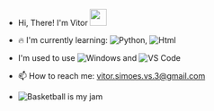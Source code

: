 - Hi, There! I'm Vitor <img src="https://raw.githubusercontent.com/aemmadi/aemmadi/master/wave.gif" width="30">

- 🔥 I'm currently learning: ![Python](https://img.shields.io/badge/-Python-black?style=flat-square&logo=Python), ![Html](https://img.shields.io/badge/-Html-black?style=flat-square&logo=Html)
  
- I'm used to use  ![Windows](https://img.shields.io/badge/-Windows-black?style=flat-square&logo=Windows) and ![VS Code](https://img.shields.io/badge/-VS%20Code-007ACC?style=flat-square&logo=visual-studio-code)

- 📫 How to reach me: vitor.simoes.vs.3@gmail.com

- ![Basketball is my jam](https://img.shields.io/badge/My%20jam-Basketball-critical?style=flat-square&logo=nba&logoColor=white)

